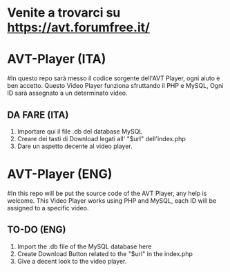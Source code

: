 # Venite a trovarci su https://avt.forumfree.it/ 

# AVT-Player (ITA)
#In questo repo sarà messo il codice sorgente dell'AVT Player, ogni aiuto è ben accetto. Questo Video Player funziona sfruttando il PHP e MySQL, Ogni ID sarà assegnato a un determinato video.

## DA FARE (ITA)

1) Importare qui il file .db del database MySQL
2) Creare dei tasti di Download legati all' "$url" dell'index.php
3) Dare un aspetto decente al video player.

# AVT-Player (ENG)
#In this repo will be put the source code of the AVT Player, any help is welcome. This Video Player works using PHP and MySQL, each ID will be assigned to a specific video.
## TO-DO (ENG)

1) Import the .db file of the MySQL database here
2) Create Download Button related to the "$url" in the index.php
3) Give a decent look to the video player.
